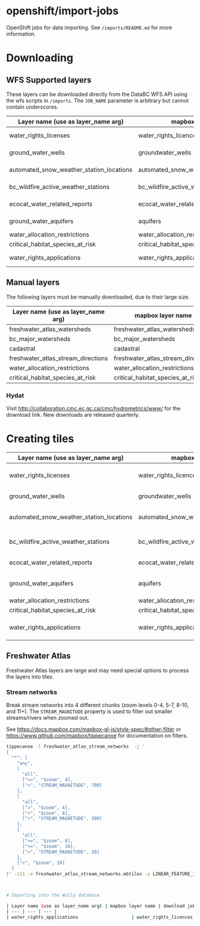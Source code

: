 # openshift/import-jobs

OpenShift jobs for data importing.  See `/imports/README.md` for more information.

# Downloading

## WFS Supported layers

These layers can be downloaded directly from the DataBC WFS API using the wfs scripts in `/imports`.
The `JOB_NAME` parameter is arbitrary but cannot contain underscores.

| Layer name (use as layer_name arg) | mapbox layer name | download job
| --- | --- | --- |
| water_rights_licenses                    | water_rights_licences | `oc process -f wfs.job.yaml -p JOB_NAME=licences -p LAYER_NAME=water_rights_licenses | oc apply -f -`
| ground_water_wells                       | groundwater_wells | `oc process -f wfs.job.yaml -p JOB_NAME=wells -p LAYER_NAME=ground_water_wells | oc apply -f -`
| automated_snow_weather_station_locations | automated_snow_weather_station_locations | `oc process -f wfs.job.yaml -p JOB_NAME=snow -p LAYER_NAME=automated_snow_weather_station_locations | oc apply -f -`
| bc_wildfire_active_weather_stations      | bc_wildfire_active_weather_stations | `oc process -f wfs.job.yaml -p JOB_NAME=wildfire -p LAYER_NAME=bc_wildfire_active_weather_stations | oc apply -f -`
| ecocat_water_related_reports             | ecocat_water_related_reports | `oc process -f wfs.job.yaml -p JOB_NAME=ecocat -p LAYER_NAME=ecocat_water_related_reports | oc apply -f -`
| ground_water_aquifers                    | aquifers | `oc process -f wfs.job.yaml -p JOB_NAME=aquifers -p LAYER_NAME=ground_water_aquifers | oc apply -f -`
| water_allocation_restrictions            | water_allocation_restrictions | unknown if supported (too many features) 
| critical_habitat_species_at_risk         | critical_habitat_species_at_risk | unknown if supported (too many features)
| water_rights_applications                | water_rights_applications | `oc process -f wfs.job.yaml -p JOB_NAME=applications -p LAYER_NAME=water_rights_applications | oc apply -f -`

## Manual layers

The following layers must be manually downloaded, due to their large size.

| Layer name (use as layer_name arg) | mapbox layer name | download job
| --- | --- | --- |
| freshwater_atlas_watersheds              | freshwater_atlas_watersheds |    |
| bc_major_watersheds                      | bc_major_watersheds |    |
| cadastral                                | cadastral |    |
| freshwater_atlas_stream_directions       | freshwater_atlas_stream_directions |    |
| water_allocation_restrictions            | water_allocation_restrictions |    |
| critical_habitat_species_at_risk         | critical_habitat_species_at_risk |    |

### Hydat

Visit http://collaboration.cmc.ec.gc.ca/cmc/hydrometrics/www/ for the download link. New downloads are released quarterly. 

# Creating tiles

| Layer name (use as layer_name arg) | mapbox layer name | download job
| --- | --- | --- |
| water_rights_licenses                    | water_rights_licences | `oc process -f tippecanoe.job.yaml -p JOB_NAME=licences -p LAYER_NAME=water_rights_licenses | oc apply -f -`
| ground_water_wells                       | groundwater_wells | `oc process -f tippecanoe.job.yaml -p JOB_NAME=wells -p LAYER_NAME=ground_water_wells | oc apply -f -`
| automated_snow_weather_station_locations | automated_snow_weather_station_locations | `oc process -f tippecanoe.job.yaml -p JOB_NAME=snow -p LAYER_NAME=automated_snow_weather_station_locations | oc apply -f -`
| bc_wildfire_active_weather_stations      | bc_wildfire_active_weather_stations | `oc process -f tippecanoe.job.yaml -p JOB_NAME=wildfire -p LAYER_NAME=bc_wildfire_active_weather_stations | oc apply -f -`
| ecocat_water_related_reports             | ecocat_water_related_reports | `oc process -f tippecanoe.job.yaml -p JOB_NAME=ecocat -p LAYER_NAME=ecocat_water_related_reports | oc apply -f -`
| ground_water_aquifers                    | aquifers | `oc process -f tippecanoe.job.yaml -p JOB_NAME=aquifers -p LAYER_NAME=ground_water_aquifers | oc apply -f -`
| water_allocation_restrictions            | water_allocation_restrictions | unknown if supported (too many features) 
| critical_habitat_species_at_risk         | critical_habitat_species_at_risk | unknown if supported (too many features)
| water_rights_applications                | water_rights_applications | `oc process -f tippecanoe.job.yaml -p JOB_NAME=applications -p LAYER_NAME=water_rights_applications | oc apply -f -`

## Freshwater Atlas

Freshwater Atlas layers are large and may need special options to process the layers into tiles.

### Stream networks

Break stream networks into 4 different chunks (zoom levels 0-4, 5-7, 8-10, and 11+).  The `STREAM_MAGNITUDE` property is used to filter out smaller streams/rivers when zoomed out.

See https://docs.mapbox.com/mapbox-gl-js/style-spec/#other-filter or https://www.github.com/mapbox/tippecanoe for documentation on filters.

```sh
tippecanoe -l freshwater_atlas_stream_networks  -j '
{
  "*": [
    "any",
    [
      "all",
      ["<=", "$zoom", 4],
      [">", "STREAM_MAGNITUDE", 700]
    ],
    [
      "all",
      [">", "$zoom", 4],
      ["<", "$zoom", 8],
      [">", "STREAM_MAGNITUDE", 300]
    ],
    [
      "all",
      [">=", "$zoom", 8],
      ["<=", "$zoom", 10],
      [">", "STREAM_MAGNITUDE", 20]
    ],
    [">", "$zoom", 10]
  ]
}' -z11 -o freshwater_atlas_stream_networks.mbtiles -y LINEAR_FEATURE_ID -y FWA_WATERSHED_CODE -y LOCAL_WATERSHED_CODE -y STREAM_MAGNITUDE fwa_stream_networks.geojson```



# Importing into the Wally database

| Layer name (use as layer_name arg) | mapbox layer name | download job
| --- | --- | --- |
| water_rights_applications                    | water_rights_licences | `oc process -f import.job.yaml -p JOB_NAME=applications -p LAYER_NAME=water_rights_applications | oc apply -f -`
